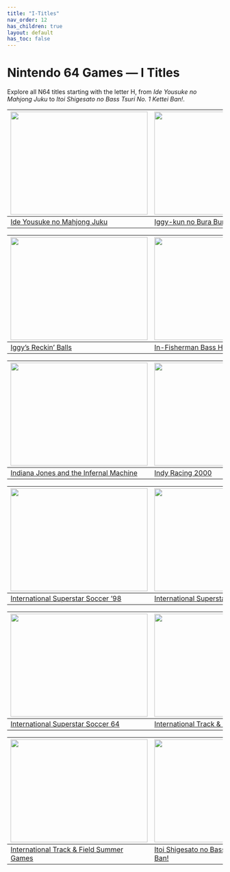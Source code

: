 ```yaml
---
title: "I-Titles"
nav_order: 12
has_children: true
layout: default
has_toc: false
---
```


# Nintendo 64 Games — I Titles

Explore all N64 titles starting with the letter H, from *Ide Yousuke no Mahjong Juku* to *Itoi Shigesato no Bass Tsuri No. 1 Kettei Ban!*.

| <a href="i/"><img src="" width="320" height="240" alt=""/></a> | <a href="i/"><img src="" width="320" height="240" alt=""/></a> |
|---|---|
[Ide Yousuke no Mahjong Juku](i/) | [Iggy-kun no Bura Bura Poyon](i/)

| <a href="i/"><img src="" width="320" height="240" alt=""/></a> | <a href="i/"><img src="" width="320" height="240" alt=""/></a> |
|---|---|
[Iggy’s Reckin’ Balls](i/) | [In-Fisherman Bass Hunter 64](i/)

| <a href="i/"><img src="" width="320" height="240" alt=""/></a> | <a href="i/"><img src="" width="320" height="240" alt=""/></a> |
|---|---|
[Indiana Jones and the Infernal Machine](i/) | [Indy Racing 2000](i/)

| <a href="i/"><img src="" width="320" height="240" alt=""/></a> | <a href="i/"><img src="" width="320" height="240" alt=""/></a> |
|---|---|
[International Superstar Soccer ’98](i/) | [International Superstar Soccer 2000](i/)

| <a href="i/"><img src="" width="320" height="240" alt=""/></a> | <a href="i/"><img src="" width="320" height="240" alt=""/></a> |
|---|---|
[International Superstar Soccer 64](i/) | [International Track & Field 2000](i/)

| <a href="i/"><img src="" width="320" height="240" alt=""/></a> | <a href="i/"><img src="" width="320" height="240" alt=""/></a> |
|---|---|
[International Track & Field Summer Games](i/) | [Itoi Shigesato no Bass Tsuri No. 1 Kettei Ban!](i/)
